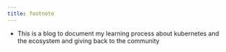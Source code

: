```yaml
---
title: footnote
---
```


* This is a blog to document my learning process about kubernetes and the ecosystem and giving back to the community
